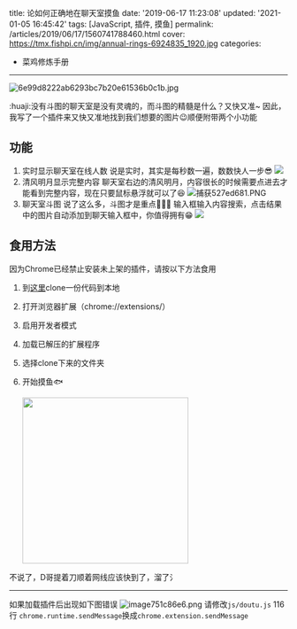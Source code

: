 title: 论如何正确地在聊天室摸鱼
date: '2019-06-17 11:23:08'
updated: '2021-01-05 16:45:42'
tags: [JavaScript, 插件, 摸鱼]
permalink: /articles/2019/06/17/1560741788460.html
cover: https://tmx.fishpi.cn/img/annual-rings-6924835_1920.jpg
categories: 
- 菜鸡修炼手册
---
![6e99d8222ab6293bc7b20e61536b0c1b.jpg](https://tmx.fishpi.cn/img/annual-rings-6924835_1920.jpg)

:huaji:没有斗图的聊天室是没有灵魂的，而斗图的精髓是什么？又快又准~
因此，我写了一个插件来又快又准地找到我们想要的图片😉顺便附带两个小功能

## 功能

1. 实时显示聊天室在线人数
   说是实时，其实是每秒数一遍，数数快人一步😎
   ![](https://tmx.fishpi.cn/img/20201231102147880.png)
2. 清风明月显示完整内容
   聊天室右边的清风明月，内容很长的时候需要点进去才能看到完整内容，现在只要鼠标悬浮就可以了😆
   ![捕获527ed681.PNG](https://tmx.fishpi.cn/img/20210104160939068.PNG)
3. 聊天室斗图
   说了这么多，斗图才是重点🤣🤣🤣
   输入框输入内容搜索，点击结果中的图片自动添加到聊天输入框中，你值得拥有😁
   ![](https://tmx.fishpi.cn/img/20201231102348443.png)

## 食用方法

因为Chrome已经禁止安装未上架的插件，请按以下方法食用

1. 到[这里](https://github.com/csfwff/hacpai-fishing)clone一份代码到本地
2. 打开浏览器扩展（chrome://extensions/）
3. 启用开发者模式
4. 加载已解压的扩展程序
5. 选择clone下来的文件夹
6. 开始摸鱼🐟
   
   <img src="https://tmx.fishpi.cn/img/20210104162746771.gif" width="300" />

不说了，D哥提着刀顺着网线应该快到了，溜了氵

---

如果加载插件后出现如下图错误
![image751c86e6.png](https://tmx.fishpi.cn/img/20210104162818365.png)
请修改`js/doutu.js` 116行
`chrome.runtime.sendMessage`换成`chrome.extension.sendMessage`

